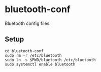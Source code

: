 # bluetooth-conf
Bluetooth config files.

## Setup
```shell
cd bluetooth-conf
sudo rm -r /etc/bluetooth
sudo ln -s $PWD/bluetooth /etc/bluetooth
sudo systemctl enable bluetooth
```
